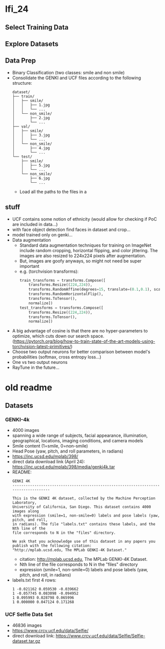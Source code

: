 # lfi_24

## Select Training Data

## Explore Datasets

## Data Prep
- Binary Classification (two classes: smile and non smile)
- Consolidate the GENKI and UCF files according to the following structure:
  ```
  dataset/
  ├── train/
  │   ├── smile/
  │   │   ├── 1.jpg
  │   │   └── ...
  │   └── non_smile/
  │       ├── 2.jpg
  │       └── ...
  ├── val/
  │   ├── smile/
  │   │   ├── 3.jpg
  │   │   └── ...
  │   └── non_smile/
  │       ├── 4.jpg
  │       └── ...
  └── test/
      ├── smile/
      │   ├── 5.jpg
      │   └── ...
      └── non_smile/
          ├── 6.jpg
          └── ...
  ```
  - Load all the paths to the files in a 


## stuff
- UCF contains some notion of ethnicity (would allow for checking if PoC are included in data...)
- with face object detection find faces in dataset and crop...
- model trained only on genki...
- Data augmentation
  - Standard data augmentation techniques for training on ImageNet include random cropping, horizontal flipping, and color jittering. The images are also resized to 224x224 pixels after augmentation.
  - But, images are goofy anyways, so might not need be super important
  - e.g. (torchvision transforms):
    ```python
    train_transforms = transforms.Compose([
        transforms.Resize((224,224)),
        transforms.RandomAffine(degrees=15, translate=(0.1,0.1), scale=(0.8,1.2), shear=5),
        transforms.RandomHorizontalFlip(),
        transforms.ToTensor(),
        normalize])
    test_transforms = transforms.Compose([
        transforms.Resize((224,224)),
        transforms.ToTensor(),
        normalize])
    ```
- A big advantage of cosine is that there are no hyper-parameters to optimize, which cuts down our search space. (https://pytorch.org/blog/how-to-train-state-of-the-art-models-using-torchvision-latest-primitives/)
- Choose two output neurons for better comparison between model's probabilities (softmax, cross entropy loss...)
- One vs two output neurons
- RayTune in the future...

# old readme
## Datasets

### GENKI-4k
- 4000 images
- spanning a wide range of subjects, facial appearance, illumination, geographical, locations, imaging conditions, and camera models
- Smile content (1=smile, 0=non-smile)
- Head Pose (yaw, pitch, and roll parameters, in radians)
- https://inc.ucsd.edu/mplab/398/
- direct data download link (April 24): https://inc.ucsd.edu/mplab/398/media/genki4k.tar
- README:  
    ```
    GENKI 4K
    ------------------------------------------------------------------------------------

    This is the GENKI 4K dataset, collected by the Machine Perception Laboratory,
    University of California, San Diego. This dataset contains 4000 images along 
    with expression (smile=1, non-smile=0) labels and pose labels (yaw, pitch, and roll,
    in radians). The file "labels.txt" contains these labels, and the Nth line of the
    file corresponds to N in the "files" directory.

    We ask that you acknowledge use of this dataset in any papers you publish with the following citation:
    "http://mplab.ucsd.edu, The MPLab GENKI-4K Dataset."
    ```
    - citation: http://mplab.ucsd.edu, The MPLab GENKI-4K Dataset.
    - Nth line of the file corresponds to N in the "files" directory
    - expression (smile=1, non-smile=0) labels and pose labels (yaw, pitch, and roll, in radians)
- labels.txt first 4 rows:  
    ```
    1 -0.021162 0.059530 -0.039662
    1 -0.057745 0.083098 -0.094952
    1 0.095993 0.028798 0.065996
    1 0.000000 0.047124 0.171268
    ```

 ### UCF Selfie Data Set
- 46836 images
- https://www.crcv.ucf.edu/data/Selfie/
- direct download link: https://www.crcv.ucf.edu/data/Selfie/Selfie-dataset.tar.gz
